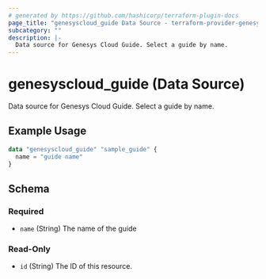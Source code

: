 ```yaml
---
# generated by https://github.com/hashicorp/terraform-plugin-docs
page_title: "genesyscloud_guide Data Source - terraform-provider-genesyscloud"
subcategory: ""
description: |-
  Data source for Genesys Cloud Guide. Select a guide by name.
---
```


# genesyscloud_guide (Data Source)

Data source for Genesys Cloud Guide. Select a guide by name.

## Example Usage

```terraform
data "genesyscloud_guide" "sample_guide" {
  name = "guide name"
}
```

<!-- schema generated by tfplugindocs -->
## Schema

### Required

- `name` (String) The name of the guide

### Read-Only

- `id` (String) The ID of this resource.
